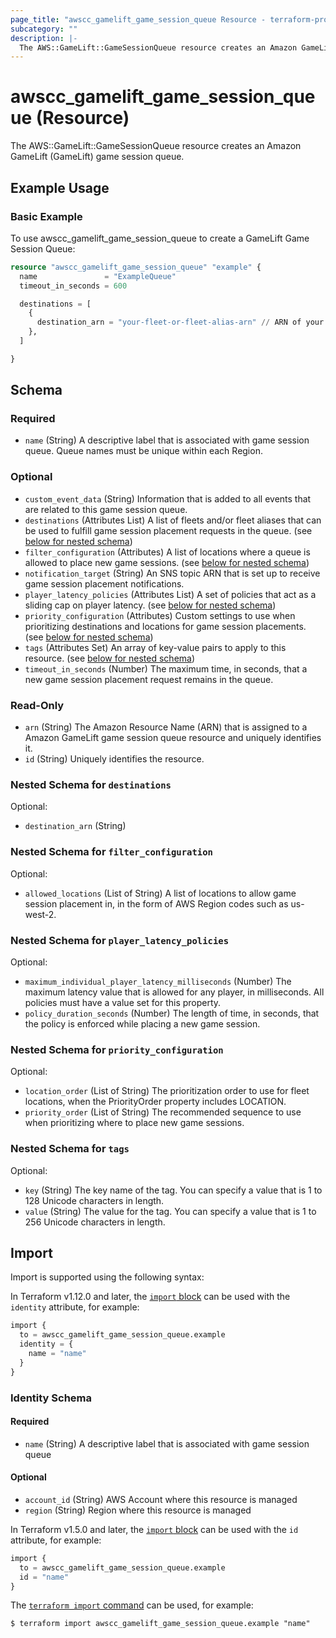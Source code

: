```yaml
---
page_title: "awscc_gamelift_game_session_queue Resource - terraform-provider-awscc"
subcategory: ""
description: |-
  The AWS::GameLift::GameSessionQueue resource creates an Amazon GameLift (GameLift) game session queue.
---
```


# awscc_gamelift_game_session_queue (Resource)

The AWS::GameLift::GameSessionQueue resource creates an Amazon GameLift (GameLift) game session queue.

## Example Usage
### Basic Example
To use awscc_gamelift_game_session_queue to create a GameLift Game Session Queue:
```terraform
resource "awscc_gamelift_game_session_queue" "example" {
  name               = "ExampleQueue"
  timeout_in_seconds = 600

  destinations = [
    {
      destination_arn = "your-fleet-or-fleet-alias-arn" // ARN of your Fleet or Fleet Alias
    },
  ]

}
```

<!-- schema generated by tfplugindocs -->
## Schema

### Required

- `name` (String) A descriptive label that is associated with game session queue. Queue names must be unique within each Region.

### Optional

- `custom_event_data` (String) Information that is added to all events that are related to this game session queue.
- `destinations` (Attributes List) A list of fleets and/or fleet aliases that can be used to fulfill game session placement requests in the queue. (see [below for nested schema](#nestedatt--destinations))
- `filter_configuration` (Attributes) A list of locations where a queue is allowed to place new game sessions. (see [below for nested schema](#nestedatt--filter_configuration))
- `notification_target` (String) An SNS topic ARN that is set up to receive game session placement notifications.
- `player_latency_policies` (Attributes List) A set of policies that act as a sliding cap on player latency. (see [below for nested schema](#nestedatt--player_latency_policies))
- `priority_configuration` (Attributes) Custom settings to use when prioritizing destinations and locations for game session placements. (see [below for nested schema](#nestedatt--priority_configuration))
- `tags` (Attributes Set) An array of key-value pairs to apply to this resource. (see [below for nested schema](#nestedatt--tags))
- `timeout_in_seconds` (Number) The maximum time, in seconds, that a new game session placement request remains in the queue.

### Read-Only

- `arn` (String) The Amazon Resource Name (ARN) that is assigned to a Amazon GameLift game session queue resource and uniquely identifies it.
- `id` (String) Uniquely identifies the resource.

<a id="nestedatt--destinations"></a>
### Nested Schema for `destinations`

Optional:

- `destination_arn` (String)


<a id="nestedatt--filter_configuration"></a>
### Nested Schema for `filter_configuration`

Optional:

- `allowed_locations` (List of String) A list of locations to allow game session placement in, in the form of AWS Region codes such as us-west-2.


<a id="nestedatt--player_latency_policies"></a>
### Nested Schema for `player_latency_policies`

Optional:

- `maximum_individual_player_latency_milliseconds` (Number) The maximum latency value that is allowed for any player, in milliseconds. All policies must have a value set for this property.
- `policy_duration_seconds` (Number) The length of time, in seconds, that the policy is enforced while placing a new game session.


<a id="nestedatt--priority_configuration"></a>
### Nested Schema for `priority_configuration`

Optional:

- `location_order` (List of String) The prioritization order to use for fleet locations, when the PriorityOrder property includes LOCATION.
- `priority_order` (List of String) The recommended sequence to use when prioritizing where to place new game sessions.


<a id="nestedatt--tags"></a>
### Nested Schema for `tags`

Optional:

- `key` (String) The key name of the tag. You can specify a value that is 1 to 128 Unicode characters in length.
- `value` (String) The value for the tag. You can specify a value that is 1 to 256 Unicode characters in length.

## Import

Import is supported using the following syntax:

In Terraform v1.12.0 and later, the [`import` block](https://developer.hashicorp.com/terraform/language/import) can be used with the `identity` attribute, for example:

```terraform
import {
  to = awscc_gamelift_game_session_queue.example
  identity = {
    name = "name"
  }
}
```

<!-- schema generated by tfplugindocs -->
### Identity Schema

#### Required

- `name` (String) A descriptive label that is associated with game session queue

#### Optional

- `account_id` (String) AWS Account where this resource is managed
- `region` (String) Region where this resource is managed

In Terraform v1.5.0 and later, the [`import` block](https://developer.hashicorp.com/terraform/language/import) can be used with the `id` attribute, for example:

```terraform
import {
  to = awscc_gamelift_game_session_queue.example
  id = "name"
}
```

The [`terraform import` command](https://developer.hashicorp.com/terraform/cli/commands/import) can be used, for example:

```shell
$ terraform import awscc_gamelift_game_session_queue.example "name"
```
